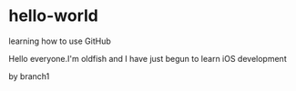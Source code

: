 # hello-world
learning how to use GitHub

Hello everyone.I'm oldfish and I have just begun to learn iOS development

by branch1
